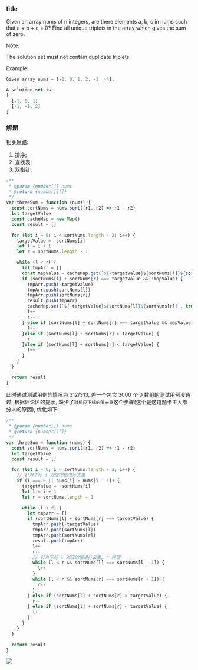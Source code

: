 ### title

Given an array nums of n integers, are there elements a, b, c in nums such that a + b + c = 0? Find all unique triplets in the array which gives the sum of zero.

Note:

The solution set must not contain duplicate triplets.

Example:

```js
Given array nums = [-1, 0, 1, 2, -1, -4],

A solution set is:
[
  [-1, 0, 1],
  [-1, -1, 2]
]
```

### 解题

相关思路:

1. 排序;
2. 查找表;
3. 双指针;

```js
/**
 * @param {number[]} nums
 * @return {number[][]}
 */
var threeSum = function (nums) {
  const sortNums = nums.sort((r1, r2) => r1 - r2)
  let targetValue
  const cacheMap = new Map()
  const result = []

  for (let i = 0; i < sortNums.length - 2; i++) {
    targetValue = -sortNums[i]
    let l = i + 1
    let r = sortNums.length - 1

    while (l < r) {
      let tmpArr = []
      const mapValue = cacheMap.get(`${-targetValue}${sortNums[l]}${sortNums[r]}`)
      if (sortNums[l] + sortNums[r] === targetValue && !mapValue) {
        tmpArr.push(-targetValue)
        tmpArr.push(sortNums[l])
        tmpArr.push(sortNums[r])
        result.push(tmpArr)
        cacheMap.set(`${-targetValue}${sortNums[l]}${sortNums[r]}`, true)
        l++
        r--
      } else if (sortNums[l] + sortNums[r] === targetValue && mapValue) {
        l++
      }else if (sortNums[l] + sortNums[r] > targetValue) {
        r--
      }else if (sortNums[l] + sortNums[r] < targetValue) {
        l++
      }
    }
  }

  return result
}
```

此时通过测试用例的情况为 312/313, 差一个包含 3000 个 0 数组的测试用例没通过; 根据评论区的提示, 缺少了`对相应下标的值去重`这个步骤(这个是这道题卡主大部分人的原因), 优化如下:

```js
/**
 * @param {number[]} nums
 * @return {number[][]}
 */
var threeSum = function (nums) {
  const sortNums = nums.sort((r1, r2) => r1 - r2)
  let targetValue
  const result = []

  for (let i = 0; i < sortNums.length - 2; i++) {
    // 针对下标 i 对应的值进行去重
    if (i === 0 || nums[i] > nums[i - 1]) {
      targetValue = -sortNums[i]
      let l = i + 1
      let r = sortNums.length - 1

      while (l < r) {
        let tmpArr = []
        if (sortNums[l] + sortNums[r] === targetValue) {
          tmpArr.push(-targetValue)
          tmpArr.push(sortNums[l])
          tmpArr.push(sortNums[r])
          result.push(tmpArr)
          l++
          r--
          // 针对下标 l 对应的值进行去重, r 同理
          while (l < r && sortNums[l] === sortNums[l - 1]) {
            l++
          }
          while (l < r && sortNums[r] === sortNums[r + 1]) {
            r--
          }
        } else if (sortNums[l] + sortNums[r] > targetValue) {
          r--
        } else if (sortNums[l] + sortNums[r] < targetValue) {
          l++
        }
      }
    }
  }

  return result
}
```

![](http://with.muyunyun.cn/10dda8915d98182962f44344244e8b5a.jpg-400)


